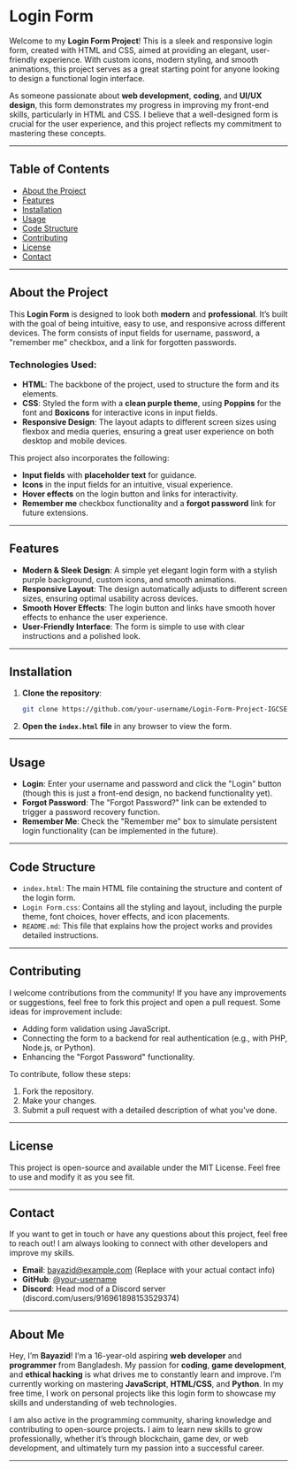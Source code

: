 

# Login Form

Welcome to my **Login Form Project**! This is a sleek and responsive login form, created with HTML and CSS, aimed at providing an elegant, user-friendly experience. With custom icons, modern styling, and smooth animations, this project serves as a great starting point for anyone looking to design a functional login interface.

As someone passionate about **web development**, **coding**, and **UI/UX design**, this form demonstrates my progress in improving my front-end skills, particularly in HTML and CSS. I believe that a well-designed form is crucial for the user experience, and this project reflects my commitment to mastering these concepts. 

---

## Table of Contents

- [About the Project](#about-the-project)
- [Features](#features)
- [Installation](#installation)
- [Usage](#usage)
- [Code Structure](#code-structure)
- [Contributing](#contributing)
- [License](#license)
- [Contact](#contact)

---

## About the Project

This **Login Form** is designed to look both **modern** and **professional**. It’s built with the goal of being intuitive, easy to use, and responsive across different devices. The form consists of input fields for username, password, a "remember me" checkbox, and a link for forgotten passwords. 

### Technologies Used:
- **HTML**: The backbone of the project, used to structure the form and its elements.
- **CSS**: Styled the form with a **clean purple theme**, using **Poppins** for the font and **Boxicons** for interactive icons in input fields.
- **Responsive Design**: The layout adapts to different screen sizes using flexbox and media queries, ensuring a great user experience on both desktop and mobile devices.

This project also incorporates the following:
- **Input fields** with **placeholder text** for guidance.
- **Icons** in the input fields for an intuitive, visual experience.
- **Hover effects** on the login button and links for interactivity.
- **Remember me** checkbox functionality and a **forgot password** link for future extensions.

---

## Features

- **Modern & Sleek Design**: A simple yet elegant login form with a stylish purple background, custom icons, and smooth animations.
- **Responsive Layout**: The design automatically adjusts to different screen sizes, ensuring optimal usability across devices.
- **Smooth Hover Effects**: The login button and links have smooth hover effects to enhance the user experience.
- **User-Friendly Interface**: The form is simple to use with clear instructions and a polished look.

---

## Installation

1. **Clone the repository**:
   ```bash
   git clone https://github.com/your-username/Login-Form-Project-IGCSE.git
   ```

2. **Open the `index.html` file** in any browser to view the form.

---

## Usage

- **Login**: Enter your username and password and click the "Login" button (though this is just a front-end design, no backend functionality yet).
- **Forgot Password**: The "Forgot Password?" link can be extended to trigger a password recovery function.
- **Remember Me**: Check the "Remember me" box to simulate persistent login functionality (can be implemented in the future).

---

## Code Structure

- `index.html`: The main HTML file containing the structure and content of the login form.
- `Login Form.css`: Contains all the styling and layout, including the purple theme, font choices, hover effects, and icon placements.
- `README.md`: This file that explains how the project works and provides detailed instructions.

---

## Contributing

I welcome contributions from the community! If you have any improvements or suggestions, feel free to fork this project and open a pull request. Some ideas for improvement include:
- Adding form validation using JavaScript.
- Connecting the form to a backend for real authentication (e.g., with PHP, Node.js, or Python).
- Enhancing the "Forgot Password" functionality.

To contribute, follow these steps:
1. Fork the repository.
2. Make your changes.
3. Submit a pull request with a detailed description of what you’ve done.

---

## License

This project is open-source and available under the MIT License. Feel free to use and modify it as you see fit.

---

## Contact

If you want to get in touch or have any questions about this project, feel free to reach out! I am always looking to connect with other developers and improve my skills.

- **Email**: bayazid@example.com (Replace with your actual contact info)
- **GitHub**: [@your-username](https://github.com/Bayazid838)
- **Discord**: Head mod of a Discord server (discord.com/users/916961898153529374)

---

## About Me

Hey, I’m **Bayazid**! I’m a 16-year-old aspiring **web developer** and **programmer** from Bangladesh. My passion for **coding**, **game development**, and **ethical hacking** is what drives me to constantly learn and improve. I’m currently working on mastering **JavaScript**, **HTML/CSS**, and **Python**. In my free time, I work on personal projects like this login form to showcase my skills and understanding of web technologies.

I am also active in the programming community, sharing knowledge and contributing to open-source projects. I aim to learn new skills to grow professionally, whether it’s through blockchain, game dev, or web development, and ultimately turn my passion into a successful career.

---



